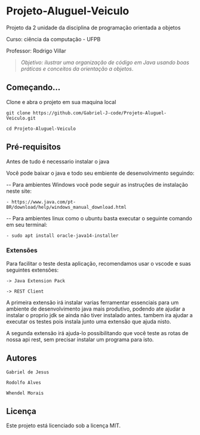 # Projeto-Aluguel-Veiculo
 
Projeto da 2 unidade da disciplina de programação orientada a objetos

Curso: ciência da computação - UFPB

Professor: Rodrigo Villar

> _Objetivo: ilustrar uma organização de código em Java usando boas práticas e conceitos da orientação a objetos_.

## Começando...

Clone e abra o projeto em sua maquina local

```
git clone https://github.com/Gabriel-J-code/Projeto-Aluguel-Veiculo.git
```

```
cd Projeto-Aluguel-Veiculo
```

## Pré-requisitos

Antes de tudo é necessario instalar o java

Você pode baixar o java e todo seu embiente de desenvolvimento seguindo:

-- Para ambientes Windows você pode seguir as instruções de instalação neste site:

`- https://www.java.com/pt-BR/download/help/windows_manual_download.html`

-- Para ambientes linux como o ubuntu basta executar o seguinte comando em seu terminal:

`- sudo apt install oracle-java14-installer`

### Extensões

Para facilitar o teste desta aplicação, recomendamos usar o vscode e suas seguintes extensões:

```
-> Java Extension Pack
```

```
-> REST Client
```

A primeira extensão irá instalar varias ferramentar essenciais para um ambiente de desenvolvimento java mais produtivo, podendo ate ajudar a instalar o proprio jdk se ainda não tiver instalado antes.
tambem ira ajudar a executar os testes pois instala junto uma extensão que ajuda nisto.

A segunda extensão irá ajuda-lo possibilitando que você teste as rotas de nossa api rest, sem precisar instalar um programa para isto.


## Autores

`Gabriel de Jesus`

`Rodolfo Alves`

`Whendel Morais`

## Licença

Este projeto está licenciado sob a licença MIT.